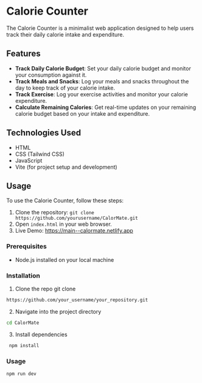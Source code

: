 # Calorie Counter

The Calorie Counter is a minimalist web application designed to help users track their daily calorie intake and expenditure.

## Features

- **Track Daily Calorie Budget**: Set your daily calorie budget and monitor your consumption against it.
- **Track Meals and Snacks**: Log your meals and snacks throughout the day to keep track of your calorie intake.
- **Track Exercise**: Log your exercise activities and monitor your calorie expenditure.
- **Calculate Remaining Calories**: Get real-time updates on your remaining calorie budget based on your intake and expenditure.

## Technologies Used

- HTML
- CSS (Tailwind CSS)
- JavaScript
- Vite (for project setup and development)

## Usage

To use the Calorie Counter, follow these steps:

1. Clone the repository: `git clone https://github.com/yourusername/CalorMate.git`
2. Open `index.html` in your web browser.
3. Live Demo: https://main--calormate.netlify.app

### Prerequisites

- Node.js installed on your local machine
### Installation

1. Clone the repo git clone 
```bash
https://github.com/your_username/your_repository.git
```

2. Navigate into the project directory 


```bash
cd CalorMate
```

3. Install dependencies

```bash
 npm install
 ```


### Usage

```bash
npm run dev
 ```
